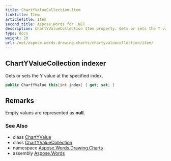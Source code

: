 ```yaml
---
title: ChartYValueCollection.Item
linktitle: Item
articleTitle: Item
second_title: Aspose.Words for .NET
description: ChartYValueCollection Item property. Gets or sets the Y value at the specified index in C#.
type: docs
weight: 20
url: /net/aspose.words.drawing.charts/chartyvaluecollection/item/
---
```

## ChartYValueCollection indexer

Gets or sets the Y value at the specified index.

```csharp
public ChartYValue this[int index] { get; set; }
```

## Remarks

Empty values are represented as **null**.

### See Also

* class [ChartYValue](../../chartyvalue/)
* class [ChartYValueCollection](../)
* namespace [Aspose.Words.Drawing.Charts](../../../aspose.words.drawing.charts/)
* assembly [Aspose.Words](../../../)
